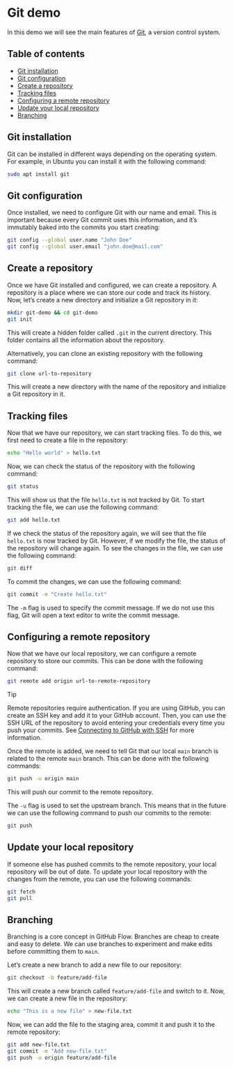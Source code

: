 # Git demo<!-- omit in toc -->
In this demo we will see the main features of [Git](https://git-scm.com/), a version control system.

## Table of contents <!-- omit in toc -->
- [Git installation](#git-installation)
- [Git configuration](#git-configuration)
- [Create a repository](#create-a-repository)
- [Tracking files](#tracking-files)
- [Configuring a remote repository](#configuring-a-remote-repository)
- [Update your local repository](#update-your-local-repository)
- [Branching](#branching)


## Git installation
Git can be installed in different ways depending on the operating system. For example, in Ubuntu you can install it with
the following command:
```bash
sudo apt install git
```

## Git configuration
Once installed, we need to configure Git with our name and email. This is important because every Git commit uses this
information, and it’s immutably baked into the commits you start creating:
```bash
git config --global user.name "John Doe"
git config --global user.email "john.doe@mail.com"
```

## Create a repository
Once we have Git installed and configured, we can create a repository. A repository is a place where we can store our
code and track its history. Now, let’s create a new directory and initialize a Git repository in it:
```bash
mkdir git-demo && cd git-demo
git init
```

This will create a hidden folder called `.git` in the current directory. This folder contains all the information about the repository.

Alternatively, you can clone an existing repository with the following command:
```bash
git clone url-to-repository
```
This will create a new directory with the name of the repository and initialize a Git repository in it.

## Tracking files
Now that we have our repository, we can start tracking files. To do this, we first need to create a file in the repository:
```bash
echo "Hello world" > hello.txt
```

Now, we can check the status of the repository with the following command:
```bash
git status
```

This will show us that the file `hello.txt` is not tracked by Git. To start tracking the file, we can use the following command:
```bash
git add hello.txt
```

If we check the status of the repository again, we will see that the file `hello.txt` is now tracked by Git. However, if
we modify the file, the status of the repository will change again. To see the changes in the file, we can use the
following command:
```bash
git diff
```

To commit the changes, we can use the following command:
```bash
git commit -m "Create hello.txt"
```

The `-m` flag is used to specify the commit message. If we do not use this flag, Git will open a text editor to write the
commit message.

## Configuring a remote repository
Now that we have our local repository, we can configure a remote repository to store our commits. This can be done with
the following command:
```bash
git remote add origin url-to-remote-repository
```

>[!Tip]
Remote repositories require authentication. If you are using GitHub, you can create an SSH key and add it to your GitHub account. Then, you can use the SSH URL of the repository to avoid entering your credentials every time you push your commits. See [Connecting to GitHub with SSH](https://docs.github.com/en/github/authenticating-to-github/connecting-to-github-with-ssh) for more information.

Once the remote is added, we need to tell Git that our local `main` branch is related to the remote `main` branch.
This can be done with the following commands:
```bash
git push -u origin main
```

This will push our commit to the remote repository.

The `-u` flag is used to set the upstream branch. This means that in the future we can use the following command to push
our commits to the remote:
```bash
git push
```

## Update your local repository
If someone else has pushed commits to the remote repository, your local repository will be out of date.
To update your local repository with the changes from the remote, you can use the following commands:
```bash
git fetch
git pull
```

## Branching
Branching is a core concept in GitHub Flow. Branches are cheap to create and easy to delete. We can use branches to
experiment and make edits before committing them to `main`.

Let’s create a new branch to add a new file to our repository:
```bash
git checkout -b feature/add-file
```

This will create a new branch called `feature/add-file` and switch to it. Now, we can create a new file in the repository:
```bash
echo "This is a new file" > new-file.txt
```

Now, we can add the file to the staging area, commit it and push it to the remote repository:
```bash
git add new-file.txt
git commit -m "Add new-file.txt"
git push -u origin feature/add-file
```
